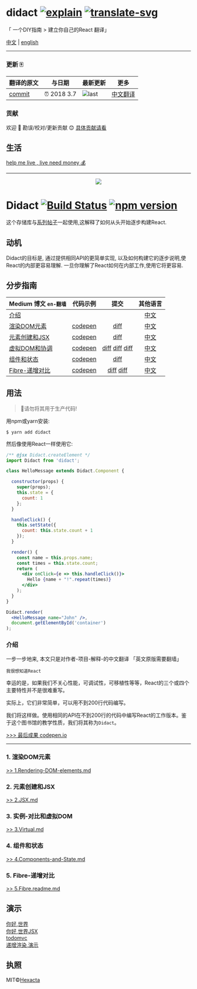 # didact [![explain]][source] [![translate-svg]][translate-list]

[explain]: http://llever.com/explain.svg
[source]: https://github.com/chinanf-boy/Source-Explain
[translate-svg]: http://llever.com/translate.svg
[translate-list]: https://github.com/chinanf-boy/chinese-translate-list\

「 一个DIY指南 > 建立你自己的React 翻译」

[中文](./readme.md) |  [english](https://engineering.hexacta.com/didact-learning-how-react-works-by-building-it-from-scratch-51007984e5c5)

---

### 更新 🀄

<!-- doc-templite START generated -->
<!-- repo = 'pomber/didact' -->
<!-- time = '2018 3.7' -->
<!-- commit = '6a86fc8bd58a56d65a720457d2b8be5e8282e99b' -->
翻译的原文 | 与日期 | 最新更新 | 更多
---|---|---|---
[commit] | ⏰ 2018 3.7 | ![last] | [中文翻译][translate-list]

[last]: https://img.shields.io/github/last-commit/pomber/didact.svg
[commit]: https://github.com/pomber/didact/tree/6a86fc8bd58a56d65a720457d2b8be5e8282e99b
<!-- doc-templite END generated -->

### 贡献

欢迎 👏 勘误/校对/更新贡献 😊 [具体贡献请看](https://github.com/chinanf-boy/chinese-translate-list#贡献)

## 生活

[help me live , live need money 💰](https://github.com/chinanf-boy/live-need-money)

---

<p align="center"><img src="https://cloud.githubusercontent.com/assets/1911623/26426031/5176c348-40ad-11e7-9f1a-1e2f8840b562.jpeg"></p>

# Didact [![Build Status](https://travis-ci.org/hexacta/didact.svg?branch=master)](https://travis-ci.org/hexacta/didact) [![npm version](https://img.shields.io/npm/v/didact.svg?style=flat)](https://www.npmjs.com/package/didact)


这个存储库与[系列帖子](https://engineering.hexacta.com/didact-learning-how-react-works-by-building-it-from-scratch-51007984e5c5)一起使用,这解释了如何从头开始逐步构建React. 

## 动机

Didact的目标是, 通过提供相同API的更简单实现, 以及如何构建它的逐步说明,使React的内部更容易理解. 一旦你理解了React如何在内部工作,使用它将更容易. 

## 分步指南

| Medium 博文 `en-翻墙`                                                                                                       |                             代码示例                             |                                                                                                                                       提交                                                                                                                                      |                                                            其他语言                                                           |
| -------------------------------------------------------------------------------------------------------------- | :----------------------------------------------------------: | :---------------------------------------------------------------------------------------------------------------------------------------------------------------------------------------------------------------------------------------------------------------------------: | :-----------------------------------------------------------------------------------------------------------------------: |
| [介绍](https://engineering.hexacta.com/didact-learning-how-react-works-by-building-it-from-scratch-51007984e5c5) |                                                              |                                                                                                                                                                                                                                                                               |                                                                                                        [中文](#介绍)                    |
| [渲染DOM元素](https://engineering.hexacta.com/didact-rendering-dom-elements-91c9aa08323b)                          | [codepen](https://codepen.io/pomber/pen/eWbwBq?editors=0010) |                                                                                           [diff](https://github.com/hexacta/didact/commit/fc4d360d91a1e68f0442d39dbce5b9cca5a08f24)                                                                                           |               [中文](#1-%E6%B8%B2%E6%9F%93dom%E5%85%83%E7%B4%A0)               |
| [元素创建和JSX](https://engineering.hexacta.com/didact-element-creation-and-jsx-d05171c55c56)                       | [codepen](https://codepen.io/pomber/pen/xdmoWE?editors=0010) |                                                                                           [diff](https://github.com/hexacta/didact/commit/15010f8e7b8b54841d1e2dd9eacf7b3c06b1a24b)                                                                                           |           [中文](#2-%E5%85%83%E7%B4%A0%E5%88%9B%E5%BB%BA%E5%92%8Cjsx)          |
| [虚拟DOM和协调](https://engineering.hexacta.com/didact-instances-reconciliation-and-virtual-dom-9316d650f1d0)       | [codepen](https://codepen.io/pomber/pen/WjLqYW?editors=0010) | [diff](https://github.com/hexacta/didact/commit/8eb7ffd6f5e210526fb4c274c4f60d609fe2f810) [diff](https://github.com/hexacta/didact/commit/6f5fdb7331ed77ba497fa5917d920eafe1f4c8dc) [diff](https://github.com/hexacta/didact/commit/35619a039d48171a6e6c53bd433ed049f2d718cb) | [中文](#3-%E5%AE%9E%E4%BE%8B-%E5%AF%B9%E6%AF%94%E5%92%8C%E8%99%9A%E6%8B%9Fdom) |
| [组件和状态](https://engineering.hexacta.com/didact-components-and-state-53ab4c900e37)                              |        [codepen](https://codepen.io/pomber/pen/RVqBrx)       |                                                                                           [diff](https://github.com/hexacta/didact/commit/2e290ff5c486b8a3f361abcbc6e36e2c21db30b8)                                                                                           |            [中文](#4-%E7%BB%84%E4%BB%B6%E5%92%8C%E7%8A%B6%E6%80%81)            |
| [Fibre-递增对比](https://engineering.hexacta.com/didact-fiber-incremental-reconciliation-b2fe028dcaec)               |        [codepen](https://codepen.io/pomber/pen/veVOdd)       |                                              [diff](https://github.com/hexacta/didact/commit/6174a2289e69895acd8fc85abdc3aaff1ded9011) [diff](https://github.com/hexacta/didact/commit/accafb81e116a0569f8b7d70e5b233e14af999ad)                                              |              [中文](#5-fibre-%E9%80%92%E5%A2%9E%E5%AF%B9%E6%AF%94)             |

## 用法

> 🚧请勿将其用于生产代码!

用npm或yarn安装: 

    $ yarn add didact

然后像使用React一样使用它: 

```jsx
/** @jsx Didact.createElement */
import Didact from 'didact';

class HelloMessage extends Didact.Component {

  constructor(props) {
    super(props);
    this.state = {
      count: 1
    };
  }

  handleClick() {
    this.setState({
      count: this.state.count + 1
    });
  }

  render() {
    const name = this.props.name;
    const times = this.state.count;
    return (
      <div onClick={e => this.handleClick()}>
        Hello {name + "!".repeat(times)}
      </div>
    );
  }
}

Didact.render(
  <HelloMessage name="John" />,
  document.getElementById('container')
);
```

### 介绍

一步一步地来, 本文只是对作者-项目-解释-的中文翻译 「英文原版需要翻墙」

`我很想知道React`

幸运的是，如果我们不关心性能，可调试性，可移植性等等，React的三个或四个主要特性并不是很难重写。

实际上，它们非常简单，可以用不到200行代码编写。

我们将这样做。使用相同的API在不到200行的代码中编写React的工作版本。鉴于这个图书馆的教学性质，我们将其称为`Didact`。

[>>> 最后成果 codepen.io](https://codepen.io/pomber/pen/RVqBrx?editors=0010)

---


### 1. 渲染DOM元素

[>> 1.Rendering-DOM-elements.md](./1.Rendering-DOM-elements.md)

### 2. 元素创建和JSX

[>> 2.JSX.md](./2.JSX.md)

### 3. 实例-对比和虚拟DOM

[>> 3.Virtual.md](./3.Virtual.md)

### 4. 组件和状态

[>> 4.Components-and-State.md](./4.Components-and-State.md)

### 5. Fibre-递增对比

[>> 5.Fibre.readme.md](./5.Fibre.readme.md)

## 演示

[你好,世界](https://rawgit.com/hexacta/didact/master/examples/hello-world/index.html)\
[你好,世界JSX](https://rawgit.com/hexacta/didact/master/examples/hello-world-jsx/index.html)\
[todomvc](https://didact-todomvc.surge.sh)\
[递增渲染,演示](https://pomber.github.io/incremental-rendering-demo/didact.html)



## 执照

MIT©[Hexacta](https://www.hexacta.com)